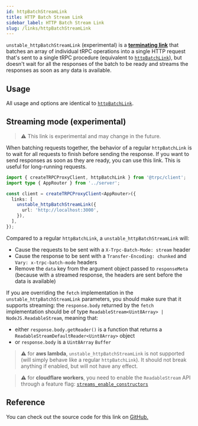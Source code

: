 ```yaml
---
id: httpBatchStreamLink
title: HTTP Batch Stream Link
sidebar_label: HTTP Batch Stream Link
slug: /links/httpBatchStreamLink
---
```


`unstable_httpBatchStreamLink` (experimental) is a [**terminating link**](./index.md#the-terminating-link) that batches an array of individual tRPC operations into a single HTTP request that's sent to a single tRPC procedure (equivalent to [`httpBatchLink`](./httpBatchLink.md)), but doesn't wait for all the responses of the batch to be ready and streams the responses as soon as any data is available.

## Usage

All usage and options are identical to [`httpBatchLink`](./httpBatchLink.md).

## Streaming mode (experimental)

> ⚠️ This link is experimental and may change in the future.

When batching requests together, the behavior of a regular `httpBatchLink` is to wait for all requests to finish before sending the response. If you want to send responses as soon as they are ready, you can use this link. This is useful for long-running requests.

```ts title="client/index.ts"
import { createTRPCProxyClient, httpBatchLink } from '@trpc/client';
import type { AppRouter } from '../server';

const client = createTRPCProxyClient<AppRouter>({
  links: [
    unstable_httpBatchStreamLink({
      url: 'http://localhost:3000',
    }),
  ],
});
```

Compared to a regular `httpBatchLink`, a `unstable_httpBatchStreamLink` will:

- Cause the requests to be sent with a `X-Trpc-Batch-Mode: stream` header
- Cause the response to be sent with a `Transfer-Encoding: chunked` and `Vary: x-trpc-batch-mode` headers
- Remove the `data` key from the argument object passed to `responseMeta` (because with a streamed response, the headers are sent before the data is available)

If you are overriding the `fetch` implementation in the `unstable_httpBatchStreamLink` parameters, you should make sure that it supports streaming: the `response.body` returned by the `fetch` implementation should be of type `ReadableStream<Uint8Array> | NodeJS.ReadableStream`, meaning that:

- either `response.body.getReader()` is a function that returns a `ReadableStreamDefaultReader<Uint8Array>` object
- or `response.body` is a `Uint8Array` `Buffer`

> ⚠️ for **aws lambda**, `unstable_httpBatchStreamLink` is not supported (will simply behave like a regular `httpBatchLink`). It should not break anything if enabled, but will not have any effect.

> ⚠️ for **cloudflare workers**, you need to enable the `ReadableStream` API through a feature flag: [`streams_enable_constructors`](https://developers.cloudflare.com/workers/platform/compatibility-dates#streams-constructors)

## Reference

You can check out the source code for this link on [GitHub.](https://github.com/trpc/trpc/blob/main/packages/client/src/links/httpBatchStreamLink.ts)
